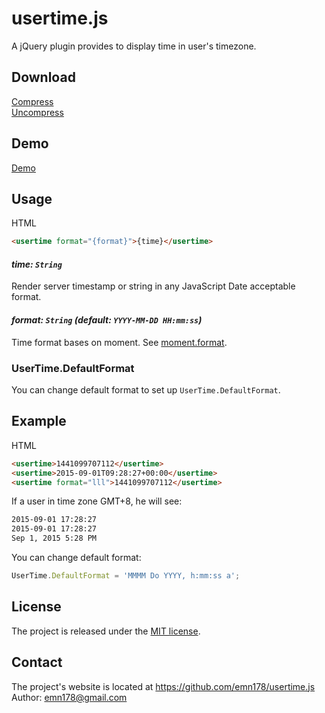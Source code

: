 # usertime.js
A jQuery plugin provides to display time in user's timezone.

## Download
[Compress](https://raw.github.com/emn178/usertime.js/master/build/usertime.min.js)  
[Uncompress](https://raw.github.com/emn178/usertime.js/master/src/usertime.js)

## Demo
[Demo](http://emn178.github.io/usertime.js/samples/demo/)

## Usage
HTML
```HTML
<usertime format="{format}">{time}</usertime>
```

#### *time: `String`*

Render server timestamp or string in any JavaScript Date acceptable format.

#### *format: `String` (default: `YYYY-MM-DD HH:mm:ss`)*

Time format bases on moment. See [moment.format](http://momentjs.com/docs/#/displaying/format/).

### UserTime.DefaultFormat
You can change default format to set up `UserTime.DefaultFormat`.

## Example
HTML
```HTML
<usertime>1441099707112</usertime>
<usertime>2015-09-01T09:28:27+00:00</usertime>
<usertime format="lll">1441099707112</usertime>
```
If a user in time zone GMT+8, he will see:
```HTML
2015-09-01 17:28:27
2015-09-01 17:28:27
Sep 1, 2015 5:28 PM
```
You can change default format:
```JavaScript
UserTime.DefaultFormat = 'MMMM Do YYYY, h:mm:ss a';
```

## License
The project is released under the [MIT license](http://www.opensource.org/licenses/MIT).

## Contact
The project's website is located at https://github.com/emn178/usertime.js  
Author: emn178@gmail.com
